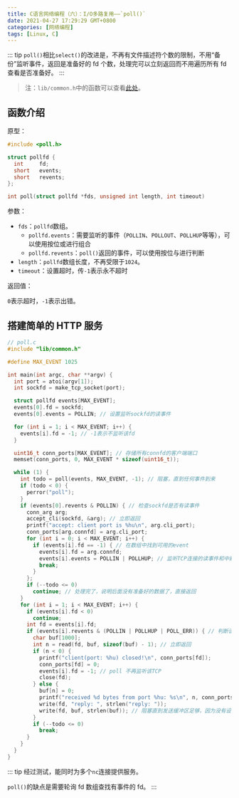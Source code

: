 ```yaml
---
title: C语言网络编程（六）：I/O多路复用——`poll()`
date: 2021-04-27 17:29:29 GMT+0800
categories: [网络编程]
tags: [Linux, C]
---
```


::: tip
`poll()`相比`select()`的改进是，不再有文件描述符个数的限制，不用“备份”监听事件，返回是准备好的 fd 个数，处理完可以立刻返回而不用遍历所有 fd 查看是否准备好。
:::

<!-- more -->

> 注：`lib/common.h`中的函数可以查看[此处](./lib.md)。

## 函数介绍

原型：

```c
#include <poll.h>

struct pollfd {
  int     fd;
  short   events;
  short   revents;
};

int poll(struct pollfd *fds, unsigned int length, int timeout)
```

参数：

- `fds`：`pollfd`数组。
  - `pollfd.events`：需要监听的事件（`POLLIN`、`POLLOUT`、`POLLHUP`等等），可以使用按位或进行组合
  - `pollfd.revents`：`poll()`返回的事件，可以使用按位与进行判断
- `length`：`pollfd`数组长度，不再受限于`1024`。
- `timeout`：设置超时，传`-1`表示永不超时

返回值：

`0`表示超时，`-1`表示出错。

## 搭建简单的 HTTP 服务

```c
// poll.c
#include "lib/common.h"

#define MAX_EVENT 1025

int main(int argc, char **argv) {
  int port = atoi(argv[1]);
  int sockfd = make_tcp_socket(port);

  struct pollfd events[MAX_EVENT];
  events[0].fd = sockfd;
  events[0].events = POLLIN; // 设置监听sockfd的读事件

  for (int i = 1; i < MAX_EVENT; i++) {
    events[i].fd = -1; // -1表示不监听该fd
  }

  uint16_t conn_ports[MAX_EVENT]; // 存储所有connfd的客户端端口
  memset(conn_ports, 0, MAX_EVENT * sizeof(uint16_t));

  while (1) {
    int todo = poll(events, MAX_EVENT, -1); // 阻塞，直到任何事件到来
    if (todo < 0) {
      perror("poll");
    }
    if (events[0].revents & POLLIN) { // 检查sockfd是否有读事件
      conn_arg arg;
      accept_cli(sockfd, &arg); // 立即返回
      printf("accept: client port is %hu\n", arg.cli_port);
      conn_ports[arg.connfd] = arg.cli_port;
      for (int i = 0; i < MAX_EVENT; i++) {
        if (events[i].fd == -1) { // 在数组中找到可用的event
          events[i].fd = arg.connfd;
          events[i].events = POLLIN | POLLHUP; // 监听TCP连接的读事件和中断事件
          break;
        }
      };
      if (--todo <= 0)
        continue; // 处理完了，说明后面没有准备好的数据了，直接返回
    }
    for (int i = 1; i < MAX_EVENT; i++) {
      if (events[i].fd < 0)
        continue;
      int fd = events[i].fd;
      if (events[i].revents & (POLLIN | POLLHUP | POLL_ERR)) { // 判断该fd是否有读事件、中断事件或者错误事件
        char buf[1000];
        int n = read(fd, buf, sizeof(buf) - 1); // 立即返回
        if (n < 0) {
          printf("client(port: %hu) closed!\n", conn_ports[fd]);
          conn_ports[fd] = 0;
          events[i].fd = -1; // poll 不再监听该TCP
          close(fd);
        } else {
          buf[n] = 0;
          printf("received %d bytes from port %hu: %s\n", n, conn_ports[fd], buf);
          write(fd, "reply: ", strlen("reply: "));
          write(fd, buf, strlen(buf)); // 阻塞直到发送缓冲区足够，因为没有设置select监听该fd的可读事件
        }
        if (--todo <= 0)
          break;
      }
    }
  }
}
```

::: tip
经过测试，能同时为多个`nc`连接提供服务。

`poll()`的缺点是需要轮询 fd 数组查找有事件的 fd。
:::

